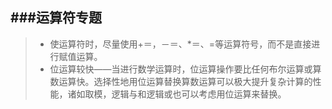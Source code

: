 ###运算符专题
----------
> - 使运算符时，尽量使用+＝，－＝、*＝、\=等运算符号，而不是直接进行赋值运算。
> - 位运算较快——当进行数学运算时，位运算操作要比任何布尔运算或算数运算快。选择性地用位运算替换算数运算可以极大提升复杂计算的性能，诸如取模，逻辑与和逻辑或也可以考虑用位运算来替换。